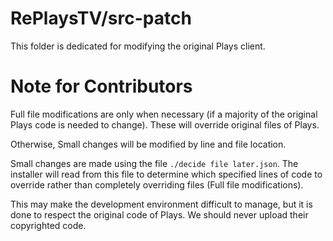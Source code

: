 # RePlaysTV/src-patch
This folder is dedicated for modifying the original Plays client.

# Note for Contributors
Full file modifications are only when necessary (if a majority of the original Plays code is needed to change). These will override original files of Plays.

Otherwise, Small changes will be modified by line and file location.

Small changes are made using the file `./decide file later.json`. The installer will read from this file to determine which specified lines of code to override rather than completely overriding files (Full file modifications).

This may make the development environment difficult to manage, but it is done to respect the original code of Plays. We should never upload their copyrighted code.